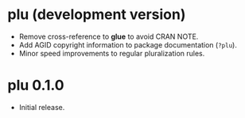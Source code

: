 # plu (development version)

* Remove cross-reference to **glue** to avoid CRAN NOTE.
* Add AGID copyright information to package documentation (`?plu`).
* Minor speed improvements to regular pluralization rules.

# plu 0.1.0

* Initial release.
